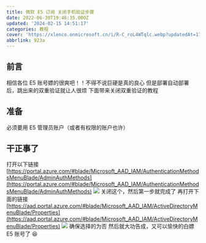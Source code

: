 ```yaml
---
title: 微软 E5 订阅 关闭手机验证步骤
date: 2022-06-30T19:46:35.000Z
updated: '2024-02-15 14:51:17'
categories: 教程
cover: 'https://xlenco.onmicrosoft.cn/i/R-C_roL4WTqlc.webp?updatedAt=1700640449216'
abbrlink: 923a
---
```


## 前言

相信各位 E5 账号嫖的很爽吧！！不得不说巨硬是真的良心
但是部署自动部署后，跳出来的双重验证就让人很烦
下面带来关闭双重验证的教程
## 准备

必须要用 E5 管理员账户（或者有权限的账户也许）
## 干正事了

打开以下链接
[https://portal.azure.com/#blade/Microsoft_AAD_IAM/AuthenticationMethodsMenuBlade/AdminAuthMethods](https://portal.azure.com/#blade/Microsoft_AAD_IAM/AuthenticationMethodsMenuBlade/AdminAuthMethods)
![](https://ik.imagekit.io/nicexl/text/gfngn_7-CSFJFbp.jpg?ik-sdk-version=javascript-1.4.3&updatedAt=1656590646811#id=GkJei&originHeight=580&originWidth=1434&originalType=binary&ratio=1&rotation=0&showTitle=false&status=done&style=none&title=#id=Oe5nR&originHeight=580&originWidth=1434&originalType=binary&ratio=1&rotation=0&showTitle=false&status=done&style=none&title=)
关闭这个，然后第一步就完成了
再打开下面的链接
[https://aad.portal.azure.com/#blade/Microsoft_AAD_IAM/ActiveDirectoryMenuBlade/Properties](https://aad.portal.azure.com/#blade/Microsoft_AAD_IAM/ActiveDirectoryMenuBlade/Properties)
![](https://ik.imagekit.io/nicexl/text/aad.portal.azure.com_0oKWfIH0JN.jpeg?ik-sdk-version=javascript-1.4.3&updatedAt=1656591132768#id=IGKVy&originHeight=593&originWidth=1234&originalType=binary&ratio=1&rotation=0&showTitle=false&status=done&style=none&title=#id=qMugN&originHeight=593&originWidth=1234&originalType=binary&ratio=1&rotation=0&showTitle=false&status=done&style=none&title=)
确保选择的为否
然后就大功告成，又可以愉快的白嫖 E5 账号了 😆
